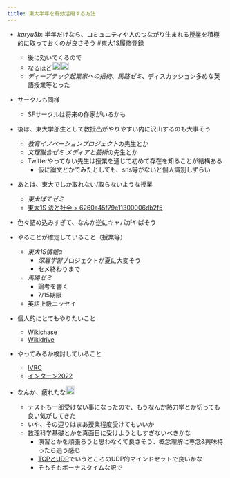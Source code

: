 ```yaml
---
title: 東大半年を有効活用する方法
---
```


* *karyu5b*: 半年だけなら、コミュニティや人のつながり生まれる[授業](%E6%8E%88%E6%A5%AD.md)を積極的に取っておくのが良さそう #東大1S履修登録
  
  * 後に効いてくるので
  * なるほど<img src='https://scrapbox.io/api/pages/blu3mo-public/blu3mo/icon' alt='blu3mo.icon' height="19.5"/><img src='https://scrapbox.io/api/pages/blu3mo-public/blu3mo/icon' alt='blu3mo.icon' height="19.5"/>
  * *ディープテック起業家への招待*、*馬路ゼミ*、ディスカッション多めな英語授業等とった
* サークルも同様
  
  * SFサークルは将来の作家がいるかも
* 後は、東大学部生として教授凸がやりやすい内に沢山するのも大事そう
  
  * *教育イノベーションプロジェクト*の先生とか
  * *文理融合ゼミ メディアと芸術*の先生とか
  * Twitterやってない先生は授業を通じて初めて存在を知ることが結構ある
    * 仮に論文とかでみたとしても、sns等がないと個人識別しずらい
* あとは、東大でしか取れない/取らないような授業
  
  * *東大ぱてゼミ*
  * [東大1S 法と社会 > 6260a45f79e11300006db2f5](%E6%9D%B1%E5%A4%A71S%20%E6%B3%95%E3%81%A8%E7%A4%BE%E4%BC%9A.md#6260a45f79e11300006db2f5)
* 色々詰め込みすぎて、なんか逆にキャパがやばそう

* やることが確定していること（授業等）
  
  * *東大1S情報α*
    * *深層学習*プロジェクトが夏に大変そう
    * セメ終わりまで
  * *馬路ゼミ*
    * 論考を書く
    * 7/15期限
  * 英語上級エッセイ
* 個人的にとてもやりたいこと
  
  * [Wikichase](Wikichase.md)
  * [Wikidrive](Wikidrive.md)
* やってみるか検討していること
  
  * [IVRC](IVRC.md)
  * [インターン2022](%E3%82%A4%E3%83%B3%E3%82%BF%E3%83%BC%E3%83%B32022.md)
* なんか、疲れたな<img src='https://scrapbox.io/api/pages/blu3mo-public/blu3mo/icon' alt='blu3mo.icon' height="19.5"/>
  
  * テストも一部受けない事になったので、もうなんか熱力学とか切っても良い気がしてきた
  * いや、その辺りはまあ授業程度受けてもいいか
  * 数理科学基礎とかを真面目に受けようとしすぎないべきかな
    * 演習とかを頑張ろうと思わなくて良さそう、概念理解に専念&興味持ったら追う感じ
    * [TCPとUDP](TCP%E3%81%A8UDP.md)でいうところのUDP的マインドセットで良いかな
    * そもそもボーナスタイムな訳で
